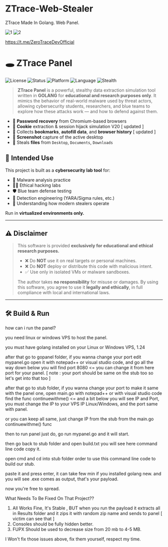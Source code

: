 # ZTrace-Web-Stealer
ZTrace Made In Golang. Web Panel.

![1](https://github.com/user-attachments/assets/c8340adc-bf0a-4806-8f91-c70f8e0ed27b)
![2](https://github.com/user-attachments/assets/2337e6c3-6b79-4ec8-a230-bf1f7b4c62c5)

https://t.me/ZeroTraceDevOfficial
# 🕳️ ZTrace Panel

![License](https://img.shields.io/badge/license-ECL-blueviolet)
![Status](https://img.shields.io/badge/status-Educational%20Only-red)
![Platform](https://img.shields.io/badge/platform-Windows%2010%2B-blue)
![Language](https://img.shields.io/badge/language-golang-brightgreen)
![Stealth](https://img.shields.io/badge/stealth-mode-lightgrey)

> **ZTrace Panel** is a powerful, stealthy data extraction simulation tool written in **GOLANG** for **educational and research purposes only**. It mimics the behavior of real-world malware used by threat actors, allowing cybersecurity students, researchers, and blue teams to explore how these attacks work — and how to defend against them.



- 🔐 **Password recovery** from Chromium-based browsers 
- 🍪 **Cookie** extraction & session hijack simulation  V20  [ updated ]
- 📑 Collects **bookmarks**, **autofill data**, and **browser history** [ updated ]
- 📸 **Screenshot** capture of the active desktop
- 📂 Steals **files** from `Desktop`, `Documents`, `Downloads`



## 🧪 Intended Use

This project is built as a **cybersecurity lab tool** for:

- 🧬 Malware analysis practice
- 🧑‍💻 Ethical hacking labs
- 🛡️ Blue team defense testing
- 🔐 Detection engineering (YARA/Sigma rules, etc.)
- 🧠 Understanding how modern stealers operate

Run in **virtualized environments only.**

---

## ⚠️ Disclaimer

> This software is provided **exclusively for educational and ethical research purposes.**
>
> - ❌ Do **NOT** use it on real targets or personal machines.
> - ❌ Do **NOT** deploy or distribute this code with malicious intent.
> - ✅ Use only in isolated VMs or malware sandboxes.
>
> The author takes **no responsibility** for misuse or damages. By using this software, you agree to use it **legally and ethically**, in full compliance with local and international laws.

---

## 🛠️ Build & Run

how can i run the panel?

you need linux or windows VPS to host the panel.

you must have golang installed on your Linux or Windows VPS,  1.24

after that go to  gopanel folder, if you wanna change your port  edit  mypanel.go open it with notepad++ or visual studio code, and go all the way down below
you will find port 8080 <=  you can change it from here port for your panel.  [ note : your port should be same on the stub too so let's get into that too ]


after that go to  stub folder,  if you wanna change your port to make it same with the panel one, open main.go with notepad++ or with visual studio code
find the func  continuewithme() <=  and a bit below you will see  IP and Port,  you must change  the IP to your  VPS IP  Linux/Windows,  and the port same with panel.


or you can keep all same, just change IP from the stub  from the main.go  continuewithme() func



then to run panel just do,  go run mypanel.go   and it will start.

then go back to  stub folder and  open build.txt you will see here command line code  copy it.  

open cmd  and cd into stub folder  order to use this command line code to build our  stub.

paste it and press enter,  it can take few min if you installed golang new.   and you will see .exe comes as output, that's your payload.


now you're free to spread.


What Needs To Be Fixed On That Project??

1. All Works Fine, It's Stable , BUT when you run the payload it extracts all in Results folder and it zips it with random zip name and sends to panel [ victim can see that ]
2. Consoles should be fully hidden better.
3. FUPX Should be used to decrease size from 20 mb to 4-5 MB.


I Won't fix those issues above,  fix them yourself,  respect my time.
